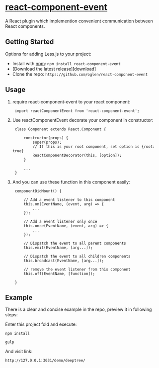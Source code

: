 # [react-component-event](https://github.com/oglen/react-component-event)

A React plugin which implemention convenient communication between React components.

## Getting Started

Options for adding Less.js to your project:

* Install with [npm](https://npmjs.org): `npm install react-component-event`
* [Download the latest release][download]
* Clone the repo: `https://github.com/oglen/react-component-event`

## Usage

1. require react-component-event to your react component:

        import reactComponentEvent from 'react-component-event';

2. Use reactComponentEvent decorate your component in constructor:

        class Component extends React.Component {

            constructor(props) {
                super(props);
                // If this is your root component, set option is {root: true}
                ReactComponentDecorator(this, [option]);
            }

            ...
        }
3. And you can use these function in this component easily:

        componentDidMount() {

            // Add a event listener to this component
            this.on(EventName, (event, arg) => {
                ...
            });

            // Add a event listener only once
            this.once(EventName, (event, arg) => {
                ...
            });

            // Dispatch the event to all parent components
            this.emit(EventName, [arg...]);

            // Dispatch the event to all children components
            this.broadcast(EventName, [arg...]);

            // remove the event listener from this component
            this.off(EventName, [function]);

        }

## Example

There is a clear and concise example in the repo, preview it in following steps:

Enter this project fold and execute:

`npm install`

`gulp`

And visit link:

`http://127.0.0.1:3031/demo/deeptree/`
